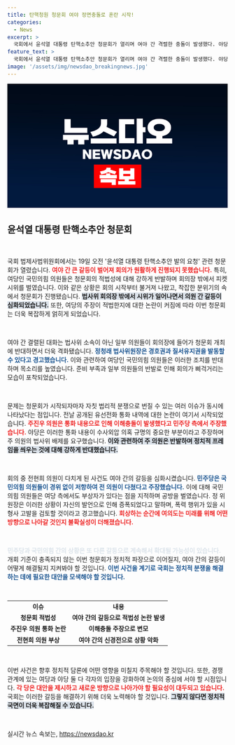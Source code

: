```yaml
---
title: 탄핵청원 청문회 여야 정면충돌로 혼란 시작!
categories:
  - News
excerpt: >
  국회에서 윤석열 대통령 탄핵소추안 청문회가 열리며 여야 간 격렬한 충돌이 발생했다. 야당은 청문회 적법성을 문제 삼고, 여당은 내부 소통 문제로 맞서며 혼란의 연속. 전현희 의원이 부상을 입은 가운데, 법사위는 신경전의 격화를 우려하고 있다.
feature_text: >
  국회에서 윤석열 대통령 탄핵소추안 청문회가 열리며 여야 간 격렬한 충돌이 발생했다. 야당은 청문회 적법성을 문제 삼고, 여당은 내부 소통 문제로 맞서며 혼란의 연속. 전현희 의원이 부상을 입은 가운데, 법사위는 신경전의 격화를 우려하고 있다.
image: '/assets/img/newsdao_breakingnews.jpg'
---
```


<p><img src="/assets/img/newsdao_breakingnews.jpg" alt="koreaapp 속보" /></p>

<h2 data-ke-size="size26">윤석열 대통령 탄핵소추안 청문회</h2>

<p data-ke-size="size16">&nbsp;</p>

<p>국회 법제사법위원회에서는 19일 오전 '윤석열 대통령 탄핵소추안 발의 요청' 관련 청문회가 열렸습니다. <b><span style="color: #ee2323;">여야 간 큰 갈등이 벌어져 회의가 원활하게 진행되지 못했습니다.</span></b> 특히, 여당인 국민의힘 의원들은 청문회의 적법성에 대해 강하게 반발하며 회의장 밖에서 피켓 시위를 벌였습니다. 이와 같은 상황은 회의 시작부터 불거져 나왔고, 착잡한 분위기의 속에서 청문회가 진행됐습니다. <b><span style="background-color: #21538527;">법사위 회의장 밖에서 시위가 일어나면서 의원 간 갈등이 심화되었습니다.</span></b> 또한, 여당의 주장이 적법한지에 대한 논란이 커짐에 따라 이번 청문회는 더욱 복잡하게 얽히게 되었습니다. </p>

<p data-ke-size="size16">&nbsp;</p>

<p>여야 간 결렬된 대화는 법사위 소속이 아닌 일부 의원들이 회의장에 들어가 청문회 개최에 반대하면서 더욱 격화됐습니다. <b><span style="color: #1a5490;">정청래 법사위원장은 경호권과 질서유지권을 발동할 수 있다고 경고했습니다.</span></b> 이와 관련하여 여당인 국민의힘 의원들은 이러한 조치를 반대하며 목소리를 높였습니다. 준비 부족과 일부 의원들의 반발로 인해 회의가 삐걱거리는 모습이 포착되었습니다.</p>

<p data-ke-size="size16">&nbsp;</p>

<p>문제는 청문회가 시작되자마자 자칫 법리적 분쟁으로 번질 수 있는 여러 이슈가 동시에 나타났다는 점입니다. 전날 공개된 유선전화 통화 내역에 대한 논란이 여기서 시작되었습니다. <b><span style="color: #ee2323;">주진우 의원은 통화 내용으로 인해 이해충돌이 발생했다고 민주당 측에서 주장했습니다.</span></b> 야당은 이러한 통화 내용이 수사외압 의혹 규명의 중요한 부분이라고 주장하며 주 의원의 법사위 배제를 요구했습니다. <b><span style="background-color: #21538527;">이와 관련하여 주 의원은 반발하며 정치적 프레임을 씌우는 것에 대해 강하게 반대했습니다.</span></b> </p>

<p data-ke-size="size16">&nbsp;</p>

<p>회의 중 전현희 의원이 다치게 된 사건도 여야 간의 갈등을 심화시켰습니다. <b><span style="color: #1a5490;">민주당은 국민의힘 의원들이 경위 없이 저항하여 전 의원이 다쳤다고 주장했습니다.</span></b> 이에 대해 국민의힘 의원들은 여당 측에서도 부상자가 있다는 점을 지적하며 공방을 벌였습니다. 정 위원장은 이러한 상황이 자신의 발언으로 인해 증폭되었다고 말하며, 폭력 행위가 있을 시 형사 고발을 검토할 것이라고 경고했습니다. <b><span style="color: #ee2323;">회상하는 순간에 여의도는 미래를 위해 어떤 방향으로 나아갈 것인지 불확실성이 더해졌습니다.</span></b></p>

<p data-ke-size="size16">&nbsp;</p>

<p><span style="color: #21538527;"><b>민주당과 국민의힘 간의 상황은 또 다른 갈등으로 계속해서 확대될 가능성이 있습니다.</b></span> 개회 기준이 충족되지 않는 이번 청문회가 정치적 파장으로 이어질지, 여야 간의 갈등이 어떻게 해결될지 지켜봐야 할 것입니다. <b><span style="color: #1a5490;">이번 사건을 계기로 국회는 정치적 분쟁을 해결하는 데에 필요한 대안을 모색해야 할 것입니다.</span></b> </p>

<p data-ke-size="size16">&nbsp;</p>

<table style="width: 100%; border-collapse: collapse;">
    <tr>
        <td style="text-align: center; height: 17px;"><b>이슈</b></td>
        <td style="text-align: center; height: 17px;"><b>내용</b></td>
    </tr>
    <tr>
        <td style="text-align: center; height: 17px;"><b>청문회 적법성</b></td>
        <td style="text-align: center; height: 17px;"><b>여야 간의 갈등으로 적법성 논란 발생</b></td>
    </tr>
    <tr>
        <td style="text-align: center; height: 17px;"><b>주진우 의원 통화 논란</b></td>
        <td style="text-align: center; height: 17px;"><b>이해충돌 주장으로 변모</b></td>
    </tr>
    <tr>
        <td style="text-align: center; height: 17px;"><b>전현희 의원 부상</b></td>
        <td style="text-align: center; height: 17px;"><b>여야 간의 신경전으로 상황 악화</b></td>
    </tr>
</table>

<p data-ke-size="size16">&nbsp;</p>

<p>이번 사건은 향후 정치적 담론에 어떤 영향을 미칠지 주목해야 할 것입니다. 또한, 경쟁 관계에 있는 여당과 야당 둘 다 각자의 입장을 강화하여 논의의 중심에 서야 할 시점입니다. <b><span style="color: #ee2323;">각 당은 대안을 제시하고 새로운 방향으로 나아가야 할 필요성이 대두되고 있습니다.</span></b> 국회는 이러한 갈등을 해결하기 위해 더욱 노력해야 할 것입니다. <b><span style="background-color: #21538527;">그렇지 않다면 정치적 국면이 더욱 복잡해질 수 있습니다.</span></b> </p>

<p data-ke-size="size16">&nbsp;</p>
실시간 뉴스 속보는, <a href="https://newsdao.kr" rel="dofollow">https://newsdao.kr</a>


